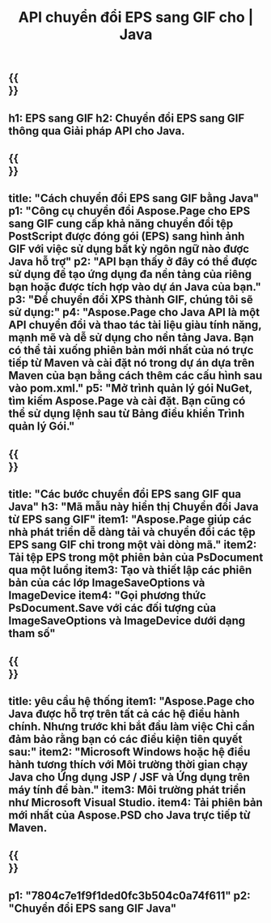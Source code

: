 ﻿---
translation: true
template: /_templates/_conversion-child-java.md
title: API chuyển đổi EPS sang GIF cho | Java
url: /java/conversion/eps-to-gif/
description: Mã chuyển đổi Java mẫu cho định dạng EPS sang tệp GIF. Sử dụng mã ví dụ này để chuyển đổi EPS thành GIF trong bất kỳ ứng dụng dựa trên Web hoặc Máy tính Java nào.
informat: EPS
outformat: GIF
otherformats: XPS PS
---

{{<section banner>}}
---
h1: EPS sang GIF
h2: Chuyển đổi EPS sang GIF thông qua Giải pháp API cho Java.
---

{{<section overview>}}
---
title: "Cách chuyển đổi EPS sang GIF bằng Java"
p1: "Công cụ chuyển đổi Aspose.Page cho EPS sang GIF cung cấp khả năng chuyển đổi tệp PostScript được đóng gói (EPS) sang hình ảnh GIF với việc sử dụng bất kỳ ngôn ngữ nào được Java hỗ trợ"
p2: "API bạn thấy ở đây có thể được sử dụng để tạo ứng dụng đa nền tảng của riêng bạn hoặc được tích hợp vào dự án Java của bạn."
p3: "Để chuyển đổi XPS thành GIF, chúng tôi sẽ sử dụng:"
p4: "Aspose.Page cho Java API là một API chuyển đổi và thao tác tài liệu giàu tính năng, mạnh mẽ và dễ sử dụng cho nền tảng Java. Bạn có thể tải xuống phiên bản mới nhất của nó trực tiếp từ Maven và cài đặt nó trong dự án dựa trên Maven của bạn bằng cách thêm các cấu hình sau vào pom.xml."
p5: "Mở trình quản lý gói NuGet, tìm kiếm Aspose.Page và cài đặt. Bạn cũng có thể sử dụng lệnh sau từ Bảng điều khiển Trình quản lý Gói."
---

{{<section feature1>}}
---
title: "Các bước chuyển đổi EPS sang GIF qua Java"
h3: "Mã mẫu này hiển thị Chuyển đổi Java từ EPS sang GIF"
item1: "Aspose.Page giúp các nhà phát triển dễ dàng tải và chuyển đổi các tệp EPS sang GIF chỉ trong một vài dòng mã."
item2: Tải tệp EPS trong một phiên bản của PsDocument qua một luồng
item3: Tạo và thiết lập các phiên bản của các lớp ImageSaveOptions và ImageDevice
item4: "Gọi phương thức PsDocument.Save với các đối tượng của ImageSaveOptions và ImageDevice dưới dạng tham số"
---

{{<section feature2>}}
---
title: yêu cầu hệ thống
item1: "Aspose.Page cho Java được hỗ trợ trên tất cả các hệ điều hành chính. Nhưng trước khi bắt đầu làm việc Chỉ cần đảm bảo rằng bạn có các điều kiện tiên quyết sau:"
item2: "Microsoft Windows hoặc hệ điều hành tương thích với Môi trường thời gian chạy Java cho Ứng dụng JSP / JSF và Ứng dụng trên máy tính để bàn."
item3: Môi trường phát triển như Microsoft Visual Studio.
item4: Tải phiên bản mới nhất của Aspose.PSD cho Java trực tiếp từ Maven.
---

{{<section gist>}}
---
p1: "7804c7e1f9f1ded0fc3b504c0a74f611"
p2: "Chuyển đổi EPS sang GIF Java"
---

